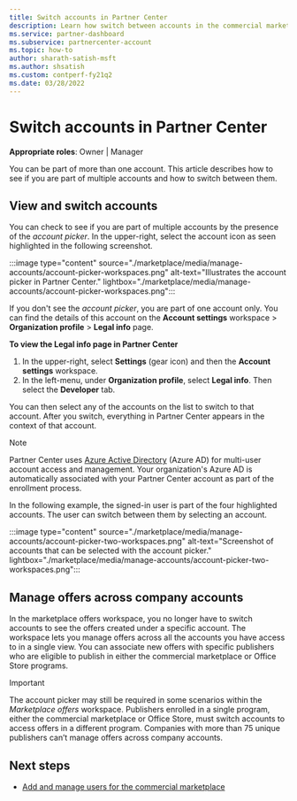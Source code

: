 ```yaml
---
title: Switch accounts in Partner Center
description: Learn how switch between accounts in the commercial marketplace program of Partner Center.
ms.service: partner-dashboard
ms.subservice: partnercenter-account
ms.topic: how-to
author: sharath-satish-msft
ms.author: shsatish
ms.custom: contperf-fy21q2
ms.date: 03/28/2022
---
```


# Switch accounts in Partner Center

**Appropriate roles**: Owner | Manager

You can be part of more than one account. This article describes how to see if you are part of multiple accounts and how to switch between them.

## View and switch accounts

You can check to see if you are part of multiple accounts by the presence of the _account picker_. In the upper-right, select the account icon as seen highlighted in the following screenshot.

:::image type="content" source="./marketplace/media/manage-accounts/account-picker-workspaces.png" alt-text="Illustrates the account picker in Partner Center." lightbox="./marketplace/media/manage-accounts/account-picker-workspaces.png":::

If you don't see the *account picker*, you are part of one account only. You can find the details of this account on the **Account settings** workspace > **Organization profile** > **Legal info** page.

**To view the Legal info page in Partner Center**

1. In the upper-right, select **Settings** (gear icon) and then the **Account settings** workspace.
1. In the left-menu, under **Organization profile**, select **Legal info**. Then select the **Developer** tab.

You can then select any of the accounts on the list to switch to that account. After you switch, everything in Partner Center appears in the context of that account.

> [!NOTE]
> Partner Center uses [Azure Active Directory](/azure/active-directory/fundamentals/active-directory-whatis) (Azure AD) for multi-user account access and management. Your organization's Azure AD is automatically associated with your Partner Center account as part of the enrollment process.

In the following example, the signed-in user is part of the four highlighted accounts. The user can switch between them by selecting an account.

:::image type="content" source="./marketplace/media/manage-accounts/account-picker-two-workspaces.png" alt-text="Screenshot of accounts that can be selected with the account picker." lightbox="./marketplace/media/manage-accounts/account-picker-two-workspaces.png":::

## Manage offers across company accounts

In the marketplace offers workspace, you no longer have to switch accounts to see the offers created under a specific account. The workspace lets you manage offers across all the accounts you have access to in a single view. You can associate new offers with specific publishers who are eligible to publish in either the commercial marketplace or Office Store programs.

> [!IMPORTANT]
> The account picker may still be required in some scenarios within the _Marketplace offers_ workspace. Publishers enrolled in a single program, either the commercial marketplace or Office Store, must switch accounts to access offers in a different program. Companies with more than 75 unique publishers can’t manage offers across company accounts.

## Next steps

- [Add and manage users for the commercial marketplace](add-manage-users.md)
